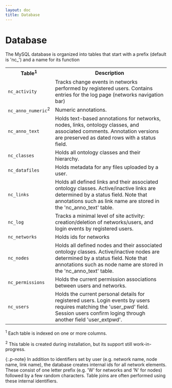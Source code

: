 ```yaml
---
layout: doc
title: Database
---
```


# Database

The MySQL database is organized into tables that start with a prefix (default is 'nc_') and a name for its function

<table class="table">
  <tr><th>Table<sup>1</sup></th><th>Description</th></tr>
  <tr>	<td><code>nc_activity</code></td>
	<td>Tracks change events in networks performed by registered users. Contains entries for the log page (networks navigation bar)</td></tr>
  <tr>	<td><code>nc_anno_numeric</code><sup>2</sup></td>
	<td>Numeric annotations.</td></tr>
  <tr>	<td><code>nc_anno_text</code></td>
	<td>Holds text-based annotations for networks, nodes, links, ontology classes, and associated comments. Annotation versions are preserved as dated rows with a status field.</td></tr>
  <tr>	<td><code>nc_classes</code></td>
	<td>Holds all ontology classes and their hierarchy. </td></tr>
  <tr>	<td><code>nc_datafiles</code></td>
	<td>Holds metadata for any files uploaded by a user. </td></tr>
  <tr>	<td><code>nc_links</code></td>
	<td>Holds all defined links and their associated ontology classes. Active/inactive links are determined by a status field. Note that annotations such as link name are stored in the 'nc_anno_text' table.</td></tr>
  <tr>	<td><code>nc_log</code></td>
	<td>Tracks a minimal level of site activity: creation/deletion of networks/users, and login events by registered users. </td></tr>
  <tr>	<td><code>nc_networks</code></td>
	<td>Holds ids for networks</td></tr>
  <tr>	<td><code>nc_nodes</code></td>
	<td>Holds all defined nodes and their associated ontology classes. Active/inactive nodes are determined by a status field. Note that annotations such as node name are stored in the 'nc_anno_text' table.</td></tr>
  <tr>	<td><code>nc_permissions</code></td>
	<td>Holds the current permission associations between users and networks.</td></tr>
  <tr>	<td><code>nc_users</code></td>
	<td>Holds the current personal details for registered users. Login events by users requires matching the 'user_pwd' field. Session users confirm loging through another field 'user_extpwd'. </td></tr>
</table>

<sup>1</sup> Each table is indexed on one or more columns. 

<sup>2</sup> This table is created during installation, but its support still work-in-progress.

{:.p-note}
In addition to identifiers set by user (e.g. network name, node name, link name), the database creates internal ids for all network elements. These consist of one letter prefix (e.g. 'W' for networks and 'N' for nodes) followed by a few random characters. Table joins are often performed using these internal identifiers.


